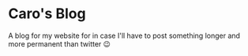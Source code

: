 # Caro's Blog
A blog for my website for in case I'll have to post something longer and more permanent than twitter 😉
